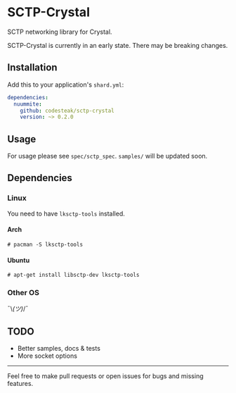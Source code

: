 # SCTP-Crystal

SCTP networking library for Crystal.

SCTP-Crystal is currently in an early state.
There may be breaking changes.

## Installation

Add this to your application's `shard.yml`:

```yaml
dependencies:
  nuummite:
    github: codesteak/sctp-crystal
    version: ~> 0.2.0
```

## Usage

For usage please see `spec/sctp_spec`.
`samples/` will be updated soon.

## Dependencies
### Linux
You need to have `lksctp-tools` installed.
#### Arch
`# pacman -S lksctp-tools`
#### Ubuntu
`# apt-get install libsctp-dev lksctp-tools`

### Other OS
¯\\_(ツ)_/¯
<!--
 :shrug: would be better.
-->
## TODO
- Better samples, docs & tests
- More socket options

---

Feel free to make pull requests or open issues for bugs and missing features.
